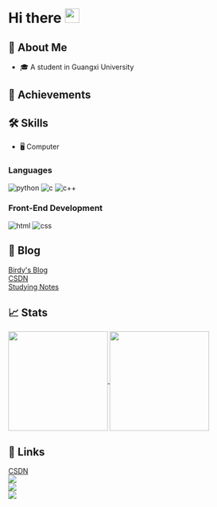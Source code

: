 # Hi there <img src="https://media.giphy.com/media/hvRJCLFzcasrR4ia7z/giphy.gif" width="29px" height="29px">

## 🚀 About Me
<ul>
  <li>🎓 A student in Guangxi University</li>
</ul>

## 🏅 Achievements

## 🛠️ Skills
<ul>
  <li>🖥️ Computer</li>
</ul>

### Languages
![python](https://img.shields.io/badge/Python-3776AB?logo=python&logoColor=white) 
![c](https://img.shields.io/badge/C-A8B9CC?logo=c&logoColor=white)
![c++](https://img.shields.io/badge/c++-00599C?logo=cplusplus&logoColor=white)

### Front-End Development
![html](https://img.shields.io/badge/HTML5-E34F26?logo=html5&logoColor=white)
![css](https://img.shields.io/badge/CSS3-1572B6?logo=css3&logoColor=white)

## 📝 Blog
<a href="https://www.birdyweb.top/">Birdy's Blog</a>
<br>
<a href="https://blog.csdn.net/DaphneOdera17">CSDN</a> 
<br>
<a href="https://github.com/DaphneOdera17/notes">Studying Notes</a>

## 📈 Stats
<a href="https://github.com/anuraghazra/github-readme-stats">
  <img height=200 align="center" src="https://github-readme-stats.vercel.app/api?username=DaphneOdera17&show_icons=true&rank_icon=github&include_all_commits=true"/>
</a>
<a href="https://github.com/anuraghazra/convoychat">
  <img height=200 align="center" src="https://github-readme-stats.vercel.app/api/top-langs?username=DaphneOdera17&layout=compact&langs_count=8&card_width=320" />
</a>

## 🔗 Links
<a href="https://blog.csdn.net/DaphneOdera17">CSDN</a>
<br>
<a href="https://stackoverflow.com/users/22276736/birdy">
  <img src="https://img.shields.io/badge/stackoverflow-F58025?logo=stackoverflow&logoColor=white">
</a>
<br>
<a href="https://www.instagram.com/beiweishiqiduzhuanjiao/">
  <img src="https://img.shields.io/badge/instagram-E4405F?logo=instagram&logoColor=white">
</a>
<br>
<a href="https://www.facebook.com/profile.php?id=61553843763952">
  <img src="https://img.shields.io/badge/facebook-0866FF?logo=facebook&logoColor=white">
</a>

